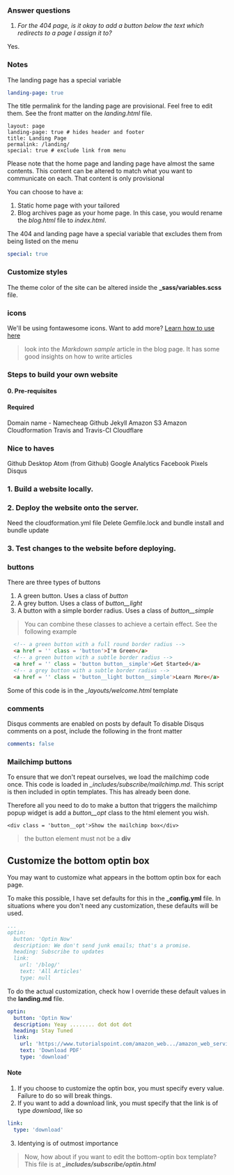 ### Answer questions

1. *For the 404 page, is it okay to add a button below the text which redirects to a page I assign it to?*

Yes.

### Notes
The landing page has a special variable

```yaml
landing-page: true
```
The title permalink for the landing page are provisional. Feel free to edit them. See the front matter on the *landing.html* file.

```
layout: page
landing-page: true # hides header and footer
title: Landing Page
permalink: /landing/
special: true # exclude link from menu
```

Please note that the home page and landing page have almost the same contents. This content can be altered to match what you want to communicate on each. That content is only provisional

You can choose to have a:

1. Static home page with your tailored
2. Blog  archives page as your home page. In this case, you would rename the *blog.html* file to *index.html*.

The 404 and landing page have a special variable that excludes them from being listed on the menu

```yaml
special: true
```

### Customize styles

The theme color of the site can be altered inside the **_sass/variables.scss** file.

### icons

We'll be using fontawesome icons. Want to add more? [Learn how to use here](https://fontawesome.com/how-to-use)

> look into the *Markdown sample* article in the blog page. It has some good insights on how to write articles

### Steps to build your own website

#### 0. Pre-requisites

#### Required
Domain name - Namecheap
Github
Jekyll
Amazon S3
Amazon Cloudformation
Travis and Travis-CI
Cloudflare

### Nice to haves
Github Desktop
Atom (from Github)
Google Analytics
Facebook Pixels
Disqus

### 1. Build a website locally.

### 2. Deploy the website onto the server.
Need the cloudformation.yml file
Delete Gemfile.lock and bundle install and bundle update

### 3. Test changes to the website before deploying.

### buttons
There are three types of buttons
1. A green button. Uses a class of *button*
2. A grey button. Uses a class of *button__light*
3. A button with a simple border radius. Uses a class of *button__simple*

> You can combine these classes to achieve a certain effect. See the following example

```html
  <!-- a green button with a full round border radius -->
  <a href = '' class = 'button'>I'm Green</a>
  <!-- a green button with a subtle border radius -->
  <a href = '' class = 'button button__simple'>Get Started</a>
  <!-- a grey button with a subtle border radius -->
  <a href = '' class = 'button__light button__simple'>Learn More</a>
```
Some of this code is in the *_layouts/welcome.html* template

### comments
Disqus comments are enabled on posts by default
To disable Disqus comments on a post, include the following in the front matter
```yaml
comments: false
```

### Mailchimp buttons
To ensure that we don't repeat ourselves, we load the mailchimp code once. This code is loaded in *_includes/subscribe/mailchimp.md*. This script is then included in optin templates. This has already been done.

Therefore all you need to do to make a button that triggers the mailchimp popup widget is add a *button__opt* class to the html element you wish.
 
```
<div class = 'button__opt'>Show the mailchimp box</div>
```
> the button element must not be a **div**

## Customize the bottom optin box
You may want to customize what appears in the bottom optin box for each page.

To make this possible, I have set defaults for this in the **_config.yml** file. In situations where you don't need  any customization, these defaults will be used.

```yaml 
...
optin: 
  button: 'Optin Now'
  description: We don't send junk emails; that's a promise.
  heading: Subscribe to updates
  link:
    url: '/blog/'
    text: 'All Articles'
    type: null
```

To do the actual customization, check how I override these default values in the **landing.md** file.

```yaml
optin: 
  button: 'Optin Now'
  description: Yeay ........ dot dot dot
  heading: Stay Tuned
  link: 
    url: 'https://www.tutorialspoint.com/amazon_web.../amazon_web_services_tutorial.pdf'
    text: 'Download PDF'
    type: 'download'
```

#### Note

1. If you choose to customize the optin box, you must specify every value. Failure to do so will break things.
2. If you want to add a download link, you must specify that the link is of type *download*, like so

```yaml
link: 
  type: 'download'
```
3. Identying is of outmost importance

> Now, how about if you want to edit the bottom-optin box template? This file is at ***_includes/subscribe/optin.html***